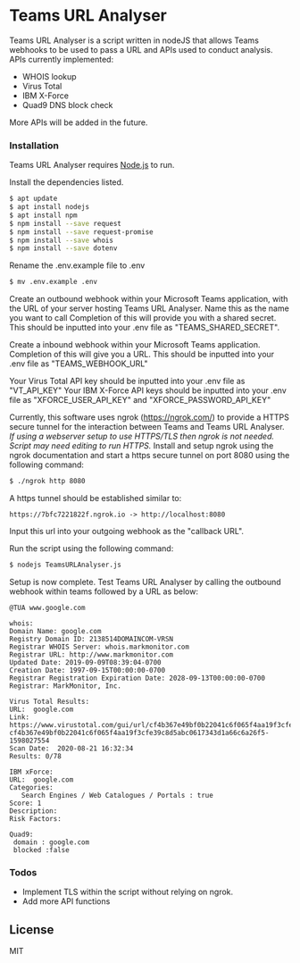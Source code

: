 # Teams URL Analyser

Teams URL Analyser is a script written in nodeJS that allows Teams webhooks to be used to pass a URL and APIs used to conduct analysis.
APIs currently implemented:
  - WHOIS lookup
  - Virus Total
  - IBM X-Force
  - Quad9 DNS block check

More APIs will be added in the future.

### Installation

Teams URL Analyser requires [Node.js](https://nodejs.org/) to run.

Install the dependencies listed.

```sh
$ apt update
$ apt install nodejs
$ apt install npm
$ npm install --save request
$ npm install --save request-promise
$ npm install --save whois
$ npm install --save dotenv
```

Rename the .env.example file to .env

```sh
$ mv .env.example .env
```

Create an outbound webhook within your Microsoft Teams application, with the URL of your server hosting Teams URL Analyser. Name this as the name you want to call  Completion of this will provide you with a shared secret. This should be inputted into your .env file as "TEAMS\_SHARED\_SECRET". 

Create a inbound webhook within your Microsoft Teams application. Completion of this will give you a URL. This should be inputted into your .env file as "TEAMS\_WEBHOOK\_URL"

Your Virus Total API key should be inputted into your .env file as "VT\_API\_KEY"
Your IBM X-Force API keys should be inputted into your .env file as "XFORCE\_USER\_API\_KEY" and "XFORCE\_PASSWORD\_API\_KEY"

Currently, this software uses ngrok (https://ngrok.com/) to provide a HTTPS secure tunnel for the interaction between Teams and Teams URL Analyser.
*If using a webserver setup to use HTTPS/TLS then ngrok is not needed. Script may need editing to run HTTPS.*
Install and setup ngrok using the ngrok documentation and start a https secure tunnel on port 8080 using the following command:

```sh
$ ./ngrok http 8080
```

A https tunnel should be established similar to:

```
https://7bfc7221822f.ngrok.io -> http://localhost:8080
```

Input this url into your outgoing webhook as the "callback URL".



Run the script using the following command:

```sh
$ nodejs TeamsURLAnalyser.js
```

Setup is now complete. 
Test Teams URL Analyser by calling the outbound webhook within teams followed by a URL as below:
```
@TUA www.google.com
```
```
whois:
Domain Name: google.com
Registry Domain ID: 2138514DOMAINCOM-VRSN
Registrar WHOIS Server: whois.markmonitor.com
Registrar URL: http://www.markmonitor.com
Updated Date: 2019-09-09T08:39:04-0700
Creation Date: 1997-09-15T00:00:00-0700
Registrar Registration Expiration Date: 2028-09-13T00:00:00-0700
Registrar: MarkMonitor, Inc.

Virus Total Results:   
URL:  google.com
Link:  https://www.virustotal.com/gui/url/cf4b367e49bf0b22041c6f065f4aa19f3cfe39c8d5abc0617343d1a66c6a26f5/detection/u-cf4b367e49bf0b22041c6f065f4aa19f3cfe39c8d5abc0617343d1a66c6a26f5-1598027554
Scan Date:  2020-08-21 16:32:34
Results: 0/78

IBM xForce:
URL:  google.com    
Categories:
   Search Engines / Web Catalogues / Portals : true
Score: 1   
Description:    
Risk Factors:    

Quad9:
 domain : google.com
 blocked :false
```
### Todos

 - Implement TLS within the script without relying on ngrok.
 - Add more API functions

License
----
MIT
